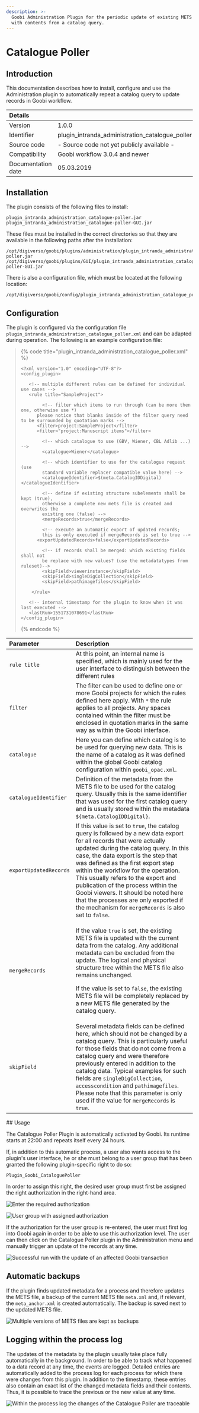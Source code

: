 ```yaml
---
description: >-
  Goobi Administration Plugin for the periodic update of existing METS files
  with contents from a catalog query.
---
```


# Catalogue Poller

## Introduction

This documentation describes how to install, configure and use the Administration plugin to automatically repeat a catalog query to update records in Goobi workflow.

| Details | ​ |
| :--- | :--- |
| Version | 1.0.0 |
| Identifier | plugin\_intranda\_administration\_catalogue\_poller |
| Source code | - Source code not yet publicly available - |
| Compatibility | Goobi workflow 3.0.4 and newer |
| Documentation date | 05.03.2019 |

## Installation <a id="installation"></a>

The plugin consists of the following files to install:

```text
plugin_intranda_administration_catalogue-poller.jar
plugin_intranda_administration_catalogue-poller-GUI.jar
```

These files must be installed in the correct directories so that they are available in the following paths after the installation:

```text
/opt/digiverso/goobi/plugins/administration/plugin_intranda_administration_catalogue-poller.jar
/opt/digiverso/goobi/plugins/GUI/plugin_intranda_administration_catalogue-poller-GUI.jar
```

There is also a configuration file, which must be located at the following location:

```text
/opt/digiverso/goobi/config/plugin_intranda_administration_catalogue_poller.xml
```

## Configuration <a id="konfiguration"></a>

The plugin is configured via the configuration file `plugin_intranda_administration_catalogue_poller.xml` and can be adapted during operation. The following is an example configuration file:

> {% code title="plugin\_intranda\_administration\_catalogue\_poller.xml" %}
> ```markup
> <?xml version="1.0" encoding="UTF-8"?>
> <config_plugin>
>    
>    <!-- multiple different rules can be defined for individual use cases -->
>    <rule title="SampleProject">
>         
>         <!-- filter which items to run through (can be more then one, otherwise use *)
> 		please notice that blanks inside of the filter query need to be surrounded by quotation marks -->
> 		<filter>project:SampleProject</filter>
> 		<filter>"project:Manuscript items"</filter>
>         
>         <!-- which catalogue to use (GBV, Wiener, CBL Adlib ...) -->
>         <catalogue>Wiener</catalogue>
>         
>         <!-- which identifier to use for the catalogue request (use 
>         standard variable replacer compatible value here) -->
>         <catalogueIdentifier>$(meta.CatalogIDDigital)</catalogueIdentifier>
>         
>         <!-- define if existing structure subelements shall be kept (true), 
>         otherwise a complete new mets file is created and overwrites the 
>         existing one (false) -->
>         <mergeRecords>true</mergeRecords>
>         
>         <!-- execute an automatic export of updated records; 
>         this is only executed if mergeRecords is set to true -->
> 		<exportUpdatedRecords>false</exportUpdatedRecords>
>         
>         <!-- if records shall be merged: which existing fields shall not 
>         be replace with new values? (use the metadatatypes from ruleset)-->
>         <skipField>viewerinstance</skipField>
>         <skipField>singleDigCollection</skipField>    
>         <skipField>pathimagefiles</skipField> 
>         
>     </rule>
>    
>    <!-- internal timestamp for the plugin to know when it was last executed -->
>    <lastRun>1551731078691</lastRun>
> </config_plugin>
> ```
> {% endcode %}

<table>
  <thead>
    <tr>
      <th style="text-align:left">Parameter</th>
      <th style="text-align:left">Description</th>
    </tr>
  </thead>
  <tbody>
    <tr>
      <td style="text-align:left"><code>rule title</code>
      </td>
      <td style="text-align:left">At this point, an internal name is specified, which is mainly used for
        the user interface to distinguish between the different rules</td>
    </tr>
    <tr>
      <td style="text-align:left"><code>filter</code>
      </td>
      <td style="text-align:left">The filter can be used to define one or more Goobi projects for which
        the rules defined here apply. With <code>*</code> the rule applies to all
        projects. Any spaces contained within the filter must be enclosed in quotation
        marks in the same way as within the Goobi interface.</td>
    </tr>
    <tr>
      <td style="text-align:left"><code>catalogue</code>
      </td>
      <td style="text-align:left">Here you can define which catalog is to be used for querying new data.
        This is the name of a catalog as it was defined within the global Goobi
        catalog configuration within <code>goobi_opac.xml</code>.</td>
    </tr>
    <tr>
      <td style="text-align:left"><code>catalogueIdentifier</code>
      </td>
      <td style="text-align:left">Definition of the metadata from the METS file to be used for the catalog
        query. Usually this is the same identifier that was used for the first
        catalog query and is usually stored within the metadata <code>${meta.CatalogIDDigital}</code>.</td>
    </tr>
    <tr>
      <td style="text-align:left"><code>exportUpdatedRecords</code>
      </td>
      <td style="text-align:left">If this value is set to <code>true</code>, the catalog query is followed
        by a new data export for all records that were actually updated during
        the catalog query. In this case, the data export is the step that was defined
        as the first export step within the workflow for the operation. This usually
        refers to the export and publication of the process within the Goobi viewers.
        It should be noted here that the processes are only exported if the mechanism
        for <code>mergeRecords</code> is also set to <code>false</code>.</td>
    </tr>
    <tr>
      <td style="text-align:left"><code>mergeRecords</code>
      </td>
      <td style="text-align:left">
        <p>If the value <code>true</code> is set, the existing METS file is updated
          with the current data from the catalog. Any additional metadata can be
          excluded from the update. The logical and physical structure tree within
          the METS file also remains unchanged.</p>
        <p>If the value is set to <code>false</code>, the existing METS file will
          be completely replaced by a new METS file generated by the catalog query.</p>
      </td>
    </tr>
    <tr>
      <td style="text-align:left"><code>skipField</code>
      </td>
      <td style="text-align:left">Several metadata fields can be defined here, which should not be changed
        by a catalog query. This is particularly useful for those fields that do
        not come from a catalog query and were therefore previously entered in
        addition to the catalog data. Typical examples for such fields are <code>singleDigCollection</code>, <code>accesscondition</code> and <code>pathimagefiles</code>.
        Please note that this parameter is only used if the value for <code>mergeRecords</code> is <code>true</code>.</td>
    </tr>
  </tbody>
</table>## Usage

The Catalogue Poller Plugin is automatically activated by Goobi. Its runtime starts at 22:00 and repeats itself every 24 hours.

If, in addition to this automatic process, a user also wants access to the plugin's user interface, he or she must belong to a user group that has been granted the following plugin-specific right to do so:

```text
Plugin_Goobi_CataloguePoller 
```

In order to assign this right, the desired user group must first be assigned the right authorization in the right-hand area.

![Enter the required authorization](https://blobscdn.gitbook.com/v0/b/gitbook-28427.appspot.com/o/assets%2F-LZ4vYcdbp6Dw7s7NKy0%2F-L_9Z1sxO7Fgg4z8TBZQ%2F-L_9c4R09Q6HdfAS3ft-%2Fcatalogue_poller_01.png?alt=media&token=2fbca660-dca4-4f3a-b21e-6eb62adced0f)

![User group with assigned authorization](https://blobscdn.gitbook.com/v0/b/gitbook-28427.appspot.com/o/assets%2F-LZ4vYcdbp6Dw7s7NKy0%2F-L_9Z1sxO7Fgg4z8TBZQ%2F-L_9c4QxF68xOhKMbEco%2Fcatalogue_poller_02.png?alt=media&token=9faa07d0-c71c-43de-b0f1-0247cf0597b7)

If the authorization for the user group is re-entered, the user must first log into Goobi again in order to be able to use this authorization level. The user can then click on the Catalogue Poller plugin in the Administration menu and manually trigger an update of the records at any time.

![Successful run with the update of an affected Goobi transaction](https://blobscdn.gitbook.com/v0/b/gitbook-28427.appspot.com/o/assets%2F-LZ4vYcdbp6Dw7s7NKy0%2F-L_9Z1sxO7Fgg4z8TBZQ%2F-L_9c4R2keipjfUCICJD%2Fcatalogue_poller_03.png?alt=media&token=a81a9a15-e11d-41e1-ab53-027a09a35796)

## Automatic backups

If the plugin finds updated metadata for a process and therefore updates the METS file, a backup of the current METS file `meta.xml` and, if relevant, the `meta_anchor.xml` is created automatically. The backup is saved next to the updated METS file.

![Multiple versions of METS files are kept as backups](https://blobscdn.gitbook.com/v0/b/gitbook-28427.appspot.com/o/assets%2F-LZ4vYcdbp6Dw7s7NKy0%2F-L_EqtM7dAC-gMDktGKg%2F-L_EsSABauq2kgEpsg5W%2Fcatalogue_poller_04.png?alt=media&token=0fd37d89-3c21-4866-bc5a-e9c1cd3f45e7)

## Logging within the process log

The updates of the metadata by the plugin usually take place fully automatically in the background. In order to be able to track what happened to a data record at any time, the events are logged. Detailed entries are automatically added to the process log for each process for which there were changes from this plugin. In addition to the timestamp, these entries also contain an exact list of the changed metadata fields and their contents. Thus, it is possible to trace the previous or the new value at any time.

![Within the process log the changes of the Catalogue Poller are traceable](https://blobscdn.gitbook.com/v0/b/gitbook-28427.appspot.com/o/assets%2F-LZ4vYcdbp6Dw7s7NKy0%2F-L_EqtM7dAC-gMDktGKg%2F-L_EsUQIB9e-ktMRQ3Nf%2Fcatalogue_poller_05.png?alt=media&token=ebefc340-2367-40d1-8c5d-63cc7d2716fa)

